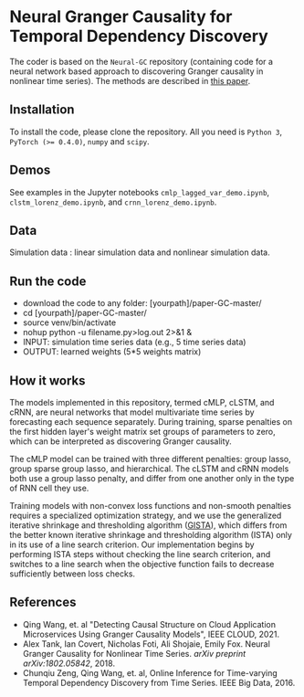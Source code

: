 # Neural Granger Causality for Temporal Dependency Discovery

The coder is based on the `Neural-GC` repository (containing code for a neural network based approach to discovering Granger causality in nonlinear time series). The methods are described in [this paper](https://arxiv.org/abs/1802.05842).

## Installation

To install the code, please clone the repository. All you need is `Python 3`, `PyTorch (>= 0.4.0)`, `numpy` and `scipy`.

## Demos

See examples in the Jupyter notebooks `cmlp_lagged_var_demo.ipynb`, `clstm_lorenz_demo.ipynb`, and `crnn_lorenz_demo.ipynb`.

## Data
Simulation data : linear simulation data and nonlinear simulation data.

## Run the code

- download the code to any folder: [yourpath]/paper-GC-master/
- cd [yourpath]/paper-GC-master/
- source venv/bin/activate
- nohup python -u filename.py>log.out 2>&1 &
- INPUT: simulation time series data (e.g., 5 time series data)
- OUTPUT: learned weights (5*5 weights matrix)


## How it works

The models implemented in this repository, termed cMLP, cLSTM, and cRNN, are neural networks that model multivariate time series by forecasting each sequence separately. During training, sparse penalties on the first hidden layer's weight matrix set groups of parameters to zero, which can be interpreted as discovering Granger causality.

The cMLP model can be trained with three different penalties: group lasso, group sparse group lasso, and hierarchical. The cLSTM and cRNN models both use a group lasso penalty, and differ from one another only in the type of RNN cell they use.

Training models with non-convex loss functions and non-smooth penalties requires a specialized optimization strategy, and we use the generalized iterative shrinkage and thresholding algorithm ([GISTA](https://arxiv.org/abs/1303.4434)), which differs from the better known iterative shrinkage and thresholding algorithm (ISTA) only in its use of a line search criterion. Our implementation begins by performing ISTA steps without checking the line search criterion, and switches to a line search when the objective function fails to decrease sufficiently between loss checks.

## References
- Qing Wang, et. al "Detecting Causal Structure on Cloud Application Microservices Using Granger Causality Models", IEEE CLOUD, 2021.
- Alex Tank, Ian Covert, Nicholas Foti, Ali Shojaie, Emily Fox. Neural Granger Causality for Nonlinear Time Series. *arXiv preprint arXiv:1802.05842*, 2018.
- Chunqiu Zeng, Qing Wang, et. al, Online Inference for Time-varying Temporal Dependency Discovery from Time Series. IEEE Big Data, 2016.
